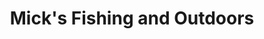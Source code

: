 ---
title: "Mick's Fishing and Outdoors"
url: /bendigo/micks-fishing-and-outdoors/
shop: outdoor
---